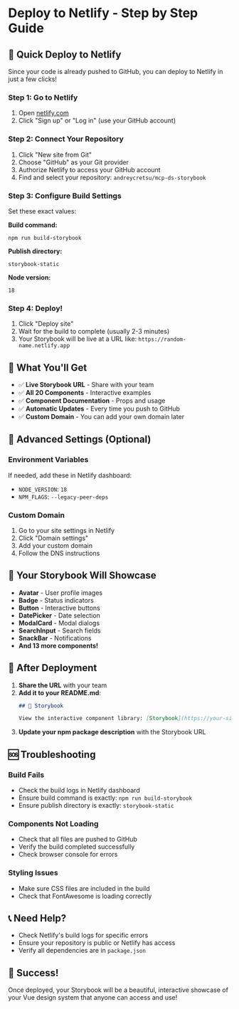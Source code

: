 # Deploy to Netlify - Step by Step Guide

## 🚀 Quick Deploy to Netlify

Since your code is already pushed to GitHub, you can deploy to Netlify in just a few clicks!

### Step 1: Go to Netlify
1. Open [netlify.com](https://netlify.com)
2. Click "Sign up" or "Log in" (use your GitHub account)

### Step 2: Connect Your Repository
1. Click "New site from Git"
2. Choose "GitHub" as your Git provider
3. Authorize Netlify to access your GitHub account
4. Find and select your repository: `andreycretsu/mcp-ds-storybook`

### Step 3: Configure Build Settings
Set these exact values:

**Build command:**
```
npm run build-storybook
```

**Publish directory:**
```
storybook-static
```

**Node version:**
```
18
```

### Step 4: Deploy!
1. Click "Deploy site"
2. Wait for the build to complete (usually 2-3 minutes)
3. Your Storybook will be live at a URL like: `https://random-name.netlify.app`

## 🎯 What You'll Get

- ✅ **Live Storybook URL** - Share with your team
- ✅ **All 20 Components** - Interactive examples
- ✅ **Component Documentation** - Props and usage
- ✅ **Automatic Updates** - Every time you push to GitHub
- ✅ **Custom Domain** - You can add your own domain later

## 🔧 Advanced Settings (Optional)

### Environment Variables
If needed, add these in Netlify dashboard:
- `NODE_VERSION`: `18`
- `NPM_FLAGS`: `--legacy-peer-deps`

### Custom Domain
1. Go to your site settings in Netlify
2. Click "Domain settings"
3. Add your custom domain
4. Follow the DNS instructions

## 📱 Your Storybook Will Showcase

- **Avatar** - User profile images
- **Badge** - Status indicators  
- **Button** - Interactive buttons
- **DatePicker** - Date selection
- **ModalCard** - Modal dialogs
- **SearchInput** - Search fields
- **SnackBar** - Notifications
- **And 13 more components!**

## 🎉 After Deployment

1. **Share the URL** with your team
2. **Add it to your README.md**:
   ```markdown
   ## 📖 Storybook
   
   View the interactive component library: [Storybook](https://your-site.netlify.app)
   ```
3. **Update your npm package description** with the Storybook URL

## 🆘 Troubleshooting

### Build Fails
- Check the build logs in Netlify dashboard
- Ensure build command is exactly: `npm run build-storybook`
- Ensure publish directory is exactly: `storybook-static`

### Components Not Loading
- Check that all files are pushed to GitHub
- Verify the build completed successfully
- Check browser console for errors

### Styling Issues
- Make sure CSS files are included in the build
- Check that FontAwesome is loading correctly

## 📞 Need Help?

- Check Netlify's build logs for specific errors
- Ensure your repository is public or Netlify has access
- Verify all dependencies are in `package.json`

## 🎯 Success!

Once deployed, your Storybook will be a beautiful, interactive showcase of your Vue design system that anyone can access and use!
